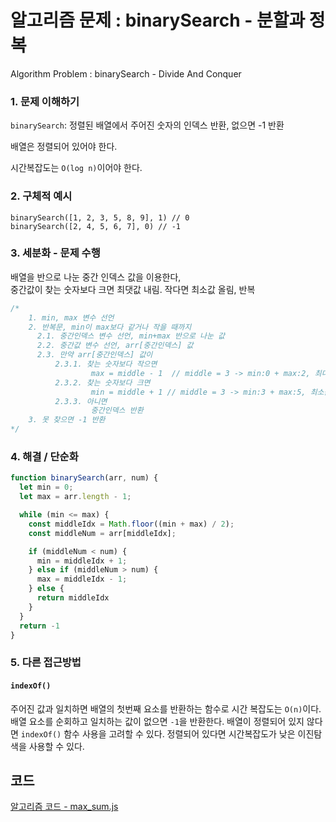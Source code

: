 # 알고리즘 문제 : binarySearch - 분할과 정복
Algorithm Problem : binarySearch - Divide And Conquer

### 1. 문제 이해하기
`binarySearch`: 정렬된 배열에서 주어진 숫자의 인덱스 반환, 없으면 -1 반환

배열은 정렬되어 있어야 한다.

시간복잡도는 `O(log n)`이어야 한다.

### 2. 구체적 예시
```
binarySearch([1, 2, 3, 5, 8, 9], 1) // 0
binarySearch([2, 4, 5, 6, 7], 0) // -1
```
	
### 3. 세분화 - 문제 수행
배열을 반으로 나눈 중간 인덱스 값을 이용한다,     
중간값이 찾는 숫자보다 크면 최댓값 내림. 작다면 최소값 올림, 반복

```javascript
/*  
    1. min, max 변수 선언
    2. 반복문, min이 max보다 같거나 작을 때까지
      2.1. 중간인덱스 변수 선언, min+max 반으로 나눈 값
      2.2. 중간값 변수 선언, arr[중간인덱스] 값
      2.3. 만약 arr[중간인덱스] 값이
          2.3.1. 찾는 숫자보다 작으면
                  max = middle - 1  // middle = 3 -> min:0 + max:2, 최대값을 낮춤
          2.3.2. 찾는 숫자보다 크면
                  min = middle + 1 // middle = 3 -> min:3 + max:5, 최소값을 높임
          2.3.3. 아니면 
                  중간인덱스 반환
    3. 못 찾으면 -1 반환
*/     
```

### 4. 해결 / 단순화
```javascript
function binarySearch(arr, num) {
  let min = 0;
  let max = arr.length - 1;

  while (min <= max) {
    const middleIdx = Math.floor((min + max) / 2);
    const middleNum = arr[middleIdx];

    if (middleNum < num) {
      min = middleIdx + 1;
    } else if (middleNum > num) {
      max = middleIdx - 1;
    } else {
      return middleIdx
    }
  }
  return -1
}
```

### 5. 다른 접근방법
#### `indexOf()`   

주어진 값과 일치하면 배열의 첫번째 요소를 반환하는 함수로 시간 복잡도는 `O(n)`이다. 배열 요소를 순회하고 일치하는 값이 없으면 `-1`을 반환한다. 배열이 정렬되어 있지 않다면 `indexOf()` 함수 사용을 고려할 수 있다. 정렬되어 있다면 시간복잡도가 낮은 이진탐색을 사용할 수 있다.



## 코드
[알고리즘 코드 - max_sum.js](../../algorithm/03max_sum.js)